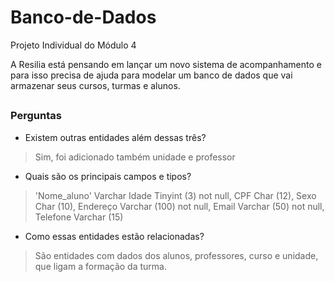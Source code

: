 # Banco-de-Dados
Projeto Individual do Módulo 4 

A Resilia está pensando em lançar um novo sistema de
acompanhamento e para isso precisa de ajuda para modelar um
banco de dados que vai armazenar seus cursos, turmas e alunos.

##
### Perguntas

- Existem outras entidades além dessas três?

> Sim, foi adicionado também unidade e professor

- Quais são os principais campos e tipos?

> 'Nome_aluno' Varchar
    Idade Tinyint (3) not null,
    CPF Char (12),
    Sexo Char (10),
    Endereço Varchar (100) not null,
    Email Varchar (50) not null,
    Telefone Varchar (15)

- Como essas entidades estão relacionadas?

> São entidades com dados dos alunos, professores, curso e unidade, que ligam a formação da turma.
